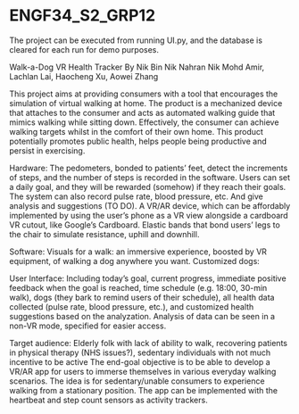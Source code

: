 # ENGF34_S2_GRP12
The project can be executed from running UI.py, and the database is cleared for each run for demo purposes.

Walk-a-Dog VR Health Tracker By Nik Bin Nik Nahran Nik Mohd Amir, Lachlan Lai, Haocheng Xu, Aowei Zhang

This project aims at providing consumers with a tool that encourages the simulation of virtual walking at home. The product is a mechanized device that attaches to the consumer and acts as automated walking guide that mimics walking while sitting down. Effectively, the consumer can achieve walking targets whilst in the comfort of their own home. This product potentially promotes public health, helps people being productive and persist in exercising.

Hardware: 
The pedometers, bonded to patients’ feet, detect the increments of steps, and the number of steps is recorded in the software. Users can set a daily goal, and they will be rewarded (somehow) if they reach their goals. The system can also record pulse rate, blood pressure, etc. And give analysis and suggestions (TO DO).
A VR/AR device, which can be affordably implemented by using the user’s phone as a VR view alongside a cardboard VR cutout, like Google’s Cardboard.
Elastic bands that bond users’ legs to the chair to simulate resistance, uphill and downhill.

Software:
Visuals for a walk: an immersive experience, boosted by VR equipment, of walking a dog anywhere you want.
Customized dogs: 

User Interface: 
Including today’s goal, current progress, immediate positive feedback when the goal is reached, time schedule (e.g. 18:00, 30-min walk), dogs (they bark to remind users of their schedule), all health data collected (pulse rate, blood pressure, etc.), and customized health suggestions based on the analyzation. Analysis of data can be seen in a non-VR mode, specified for easier access.

Target audience: Elderly folk with lack of ability to walk, recovering patients in physical therapy (NHS issues?), sedentary individuals with not much incentive to be active
The end-goal objective is to be able to develop a VR/AR app for users to immerse themselves in various everyday walking scenarios. The idea is for sedentary/unable consumers to experience walking from a stationary position. The app can be implemented with the heartbeat and step count sensors as activity trackers. 

